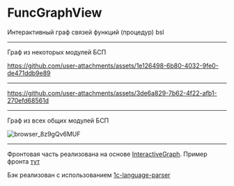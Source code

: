 # FuncGraphView
Интерактивный граф связей функций (процедур) bsl

---
Граф из некоторых модулей БСП

https://github.com/user-attachments/assets/1e126498-6b80-4032-9fe0-de471ddb9e89

---

https://github.com/user-attachments/assets/3de6a829-7b62-4f22-afb1-270efd68561d

---

Граф из всех общих модулей БСП

![browser_8z9gQv6MUF](https://github.com/user-attachments/assets/321806df-db03-43b0-b049-b7f88bc0984e)

---

Фронтовая часть реализована на основе [InteractiveGraph](https://github.com/grapheco/InteractiveGraph).
Пример фронта [тут](https://github.com/grapheco/InteractiveGraph/tree/master/dist/examples)

Бэк реализован с использованием [1c-language-parser]( https://github.com/LazarenkoA/1c-language-parser)
